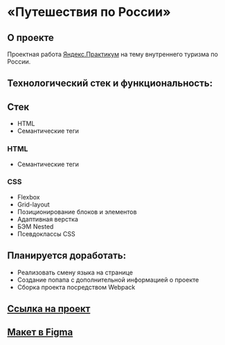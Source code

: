 # «Путешествия по России»

## О проекте
Проектная работа [Яндекс.Практикум](https://practicum.yandex.ru/) на тему внутреннего туризма по  России. 
## Технологический стек и функциональность:
## Стек
* HTML
* Семантические теги
### HTML
* Семантические теги
### CSS
* Flexbox
* Grid-layout
* Позиционирование блоков и элементов
* Адаптивная верстка
* БЭМ Nested
* Псевдоклассы CSS

## Планируется доработать:
* Реализовать смену языка на странице
* Создание попапа с дополнительной информацией о проекте
* Сборка проекта посредством Webpack

## [Ссылка на проект](https://kapowd.github.io/russian-travel/)

## [Макет в Figma](https://www.figma.com/file/5S2WSbEFL6awjVWJ0NWL8Q/Sprint-3_-Russia-_-desktop-%2B-mobile?node-id=28503%3A0&t=ZTcftU6RrBFkRDgH-0)